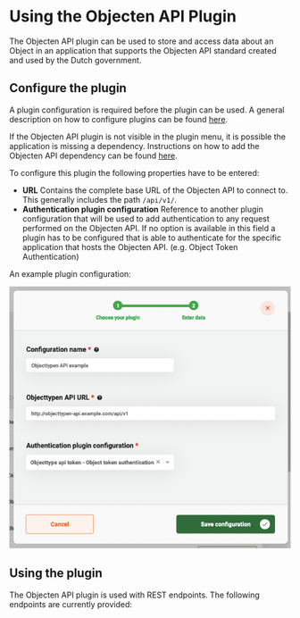 # Using the Objecten API Plugin

The Objecten API plugin can be used to store and access data about an Object in an application that supports the
Objecten API standard created and used by the Dutch government.

## Configure the plugin

A plugin configuration is required before the plugin can be used. A general description on how to configure
plugins can be found [here](../configure-plugin.md).

If the Objecten API plugin is not visible in the plugin menu, it is possible the application is missing a dependency.
Instructions on how to add the Objecten API dependency can be found
[here](../../../valtimo-implementation/modules/objecten-api.md).

To configure this plugin the following properties have to be entered:
- **URL** Contains the complete base URL of the Objecten API to connect to. This generally includes 
the path `/api/v1/`.
- **Authentication plugin configuration** Reference to another plugin configuration that will be used to add 
authentication to any request performed on the Objecten API. If no option is available in this field a plugin has to 
be configured that is able to authenticate for the specific application that hosts the Objecten API. 
(e.g. Object Token Authentication)

An example plugin configuration:

![example plugin configuration](img/configure-plugin.png)

## Using the plugin

The Objecten API plugin is used with REST endpoints. The following endpoints are currently provided:

